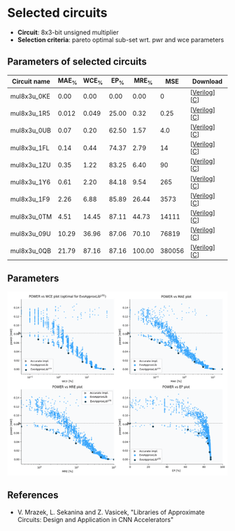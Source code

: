 
Selected circuits
===================
 - **Circuit**: 8x3-bit unsigned multiplier
 - **Selection criteria**: pareto optimal sub-set wrt. pwr and wce parameters

Parameters of selected circuits
----------------------------

| Circuit name | MAE<sub>%</sub> | WCE<sub>%</sub> | EP<sub>%</sub> | MRE<sub>%</sub> | MSE | Download |
| --- |  --- | --- | --- | --- | --- | --- | 
| mul8x3u_0KE | 0.00 | 0.00 | 0.00 | 0.00 | 0 |  [[Verilog](mul8x3u_0KE.v)]  [[C](mul8x3u_0KE.c)] |
| mul8x3u_1R5 | 0.012 | 0.049 | 25.00 | 0.32 | 0.25 |  [[Verilog](mul8x3u_1R5.v)]  [[C](mul8x3u_1R5.c)] |
| mul8x3u_0UB | 0.07 | 0.20 | 62.50 | 1.57 | 4.0 |  [[Verilog](mul8x3u_0UB.v)]  [[C](mul8x3u_0UB.c)] |
| mul8x3u_1FL | 0.14 | 0.44 | 74.37 | 2.79 | 14 |  [[Verilog](mul8x3u_1FL.v)]  [[C](mul8x3u_1FL.c)] |
| mul8x3u_1ZU | 0.35 | 1.22 | 83.25 | 6.40 | 90 |  [[Verilog](mul8x3u_1ZU.v)]  [[C](mul8x3u_1ZU.c)] |
| mul8x3u_1Y6 | 0.61 | 2.20 | 84.18 | 9.54 | 265 |  [[Verilog](mul8x3u_1Y6.v)]  [[C](mul8x3u_1Y6.c)] |
| mul8x3u_1F9 | 2.26 | 6.88 | 85.89 | 26.44 | 3573 |  [[Verilog](mul8x3u_1F9.v)]  [[C](mul8x3u_1F9.c)] |
| mul8x3u_0TM | 4.51 | 14.45 | 87.11 | 44.73 | 14111 |  [[Verilog](mul8x3u_0TM.v)]  [[C](mul8x3u_0TM.c)] |
| mul8x3u_09U | 10.29 | 36.96 | 87.06 | 70.10 | 76819 |  [[Verilog](mul8x3u_09U.v)]  [[C](mul8x3u_09U.c)] |
| mul8x3u_0QB | 21.79 | 87.16 | 87.16 | 100.00 | 380056 |  [[Verilog](mul8x3u_0QB.v)]  [[C](mul8x3u_0QB.c)] |
    
Parameters
--------------
![Parameters figure](fig.png)

References
--------------
   - V. Mrazek, L. Sekanina and Z. Vasicek, "Libraries of Approximate Circuits: Design and Application in CNN Accelerators"

             